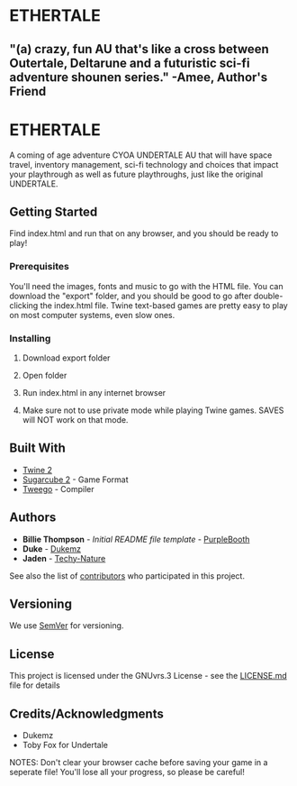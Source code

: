 # ETHERTALE
## "(a) crazy, fun AU that's like a cross between Outertale, Deltarune and a futuristic sci-fi adventure shounen series." -Amee, Author's Friend

# ETHERTALE

A coming of age adventure CYOA UNDERTALE AU that will have space travel, inventory management, sci-fi technology and choices that impact your playthrough as well as future playthroughs, just like the original UNDERTALE.

## Getting Started

Find index.html and run that on any browser, and you should be ready to play!

### Prerequisites

You'll need the images, fonts and music to go with the HTML file. You can download the "export" folder, and you should be good to go after double-clicking the index.html file. Twine text-based games are pretty easy to play on most computer systems, even slow ones.

### Installing

1. Download export folder

2. Open folder

3. Run index.html in any internet browser

4. Make sure not to use private mode while playing Twine games. SAVES will NOT work on that mode.

## Built With

* [Twine 2](http://twinery.org)
* [Sugarcube 2](https://www.motoslave.net/sugarcube/2/) - Game Format
* [Tweego](http://www.motoslave.net/tweego/docs/#introduction) - Compiler

## Authors

* **Billie Thompson** - *Initial README file template* - [PurpleBooth](https://github.com/PurpleBooth)
* **Duke** - [Dukemz](https://github.com/Dukemz)
* **Jaden** - [Techy-Nature](https://github.com/Techy-Nature)

See also the list of [contributors](https://github.com/Techy-girl/ETHERTALE/contributors) who participated in this project.

## Versioning

We use [SemVer](http://semver.org/) for versioning.

## License

This project is licensed under the GNUvrs.3 License - see the [LICENSE.md](https://github.com/Techy-Nature/ETHERTALE/blob/master/LICENSE) file for details

## Credits/Acknowledgments

* Dukemz
* Toby Fox for Undertale

NOTES: Don't clear your browser cache before saving your game in a seperate file! You'll lose all your progress, so please be careful!
